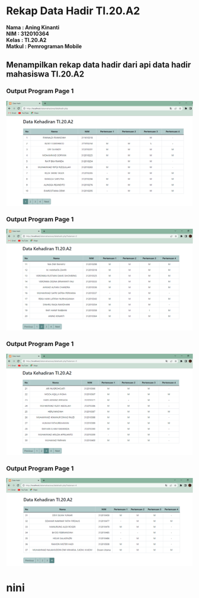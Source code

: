 # Rekap Data Hadir TI.20.A2

**Nama    : Aning Kinanti** <br>
**NIM     : 312010364** <br>
**Kelas   : TI.20.A2** <br>
**Matkul  : Pemrograman Mobile** <br>

## Menampilkan rekap data hadir dari api data hadir mahasiswa TI.20.A2

### Output Program Page 1
![Gambar 1](screenshot/output.PNG) <br>

### Output Program Page 1
![Gambar 2](screenshot/output2.PNG) <br>

### Output Program Page 1
![Gambar 3](screenshot/output3.PNG) <br>

### Output Program Page 1
![Gambar 4](screenshot/output4.PNG) <br>

# nini